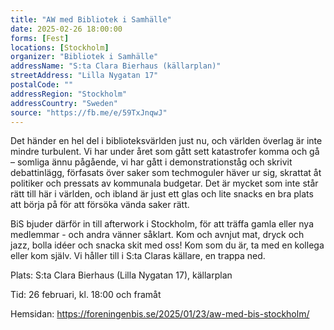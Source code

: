 ```yaml
---
title: "AW med Bibliotek i Samhälle"
date: 2025-02-26 18:00:00
forms: [Fest]
locations: [Stockholm]
organizer: "Bibliotek i Samhälle"
addressName: "S:ta Clara Bierhaus (källarplan)"
streetAddress: "Lilla Nygatan 17"
postalCode: ""
addressRegion: "Stockholm"
addressCountry: "Sweden"
source: "https://fb.me/e/59TxJnqwJ"
---
```

Det händer en hel del i biblioteksvärlden just nu, och världen överlag är inte mindre turbulent. Vi har under året som gått sett katastrofer komma och gå – somliga ännu pågående, vi har gått i demonstrationståg och skrivit debattinlägg, förfasats över saker som techmoguler häver ur sig, skrattat åt politiker och pressats av kommunala budgetar. Det är mycket som inte står rätt till här i världen, och ibland är just ett glas och lite snacks en bra plats att börja på för att försöka vända saker rätt.

BiS bjuder därför in till afterwork i Stockholm, för att träffa gamla eller nya medlemmar - och andra vänner såklart. Kom och avnjut mat, dryck och jazz, bolla idéer och snacka skit med oss! Kom som du är, ta med en kollega eller kom själv. Vi håller till i S:ta Claras källare, en trappa ned.

Plats: S:ta Clara Bierhaus (Lilla Nygatan 17), källarplan

Tid: 26 februari, kl. 18:00 och framåt

Hemsidan: https://foreningenbis.se/2025/01/23/aw-med-bis-stockholm/